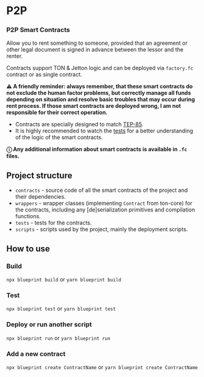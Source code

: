 # P2P

### P2P Smart Contracts

Allow you to rent something to someone, 
provided that an agreement or other legal document 
is signed in advance between the lessor and the renter.

Contracts support TON & Jetton logic and can be deployed via `factory.fc` contract or as single contract.

**⚠️ A friendly reminder: always remember, that these smart contracts do not exclude the human factor problems, but correctly manage all funds depending on situation and resolve basic troubles that may occur during rent process. If those smart contracts are deployed wrong, I am not responsible for their correct operation.**

- Contracts are specially designed to match [TEP-85](https://github.com/ton-blockchain/TEPs/blob/master/text/0085-sbt-standard.md).
- It is highly recommended to watch the [tests](https://github.com/SweetJesus50/P2PFunc/tree/master/tests) for a better understanding of the logic of the smart contracts.
  

**ⓘ Any additional information about smart contracts is available in `.fc` files.**

## Project structure

-   `contracts` - source code of all the smart contracts of the project and their dependencies.
-   `wrappers` - wrapper classes (implementing `Contract` from ton-core) for the contracts, including any [de]serialization primitives and compilation functions.
-   `tests` - tests for the contracts.
-   `scripts` - scripts used by the project, mainly the deployment scripts.

## How to use

### Build

`npx blueprint build` or `yarn blueprint build`

### Test

`npx blueprint test` or `yarn blueprint test`

### Deploy or run another script

`npx blueprint run` or `yarn blueprint run`

### Add a new contract

`npx blueprint create ContractName` or `yarn blueprint create ContractName`
